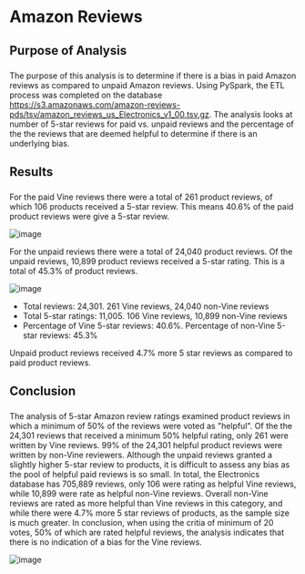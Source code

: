 # Amazon Reviews

## Purpose of Analysis
###
The purpose of this analysis is to determine if there is a bias in paid Amazon reviews as compared to unpaid Amazon reviews.  Using PySpark, the ETL process was completed on the database https://s3.amazonaws.com/amazon-reviews-pds/tsv/amazon_reviews_us_Electronics_v1_00.tsv.gz.  The analysis looks at number of 5-star reviews for paid vs. unpaid reviews and the percentage of the the reviews that are deemed helpful to determine if there is an underlying bias.

## Results
###
For the paid Vine reviews there were a total of 261 product reviews, of which 106 products received a 5-star review.  This means 40.6% of the paid product reviews were give a 5-star review.  

![image](https://user-images.githubusercontent.com/86161212/137602121-b98ecb6b-d46d-464e-9139-577f5de03fa7.png)


For the unpaid reviews there were a total of 24,040 product reviews.  Of the unpaid reviews, 10,899 product reviews received a 5-star rating.  This is a total of 45.3% of product reviews.

![image](https://user-images.githubusercontent.com/86161212/137602139-6f929d8e-5668-40b6-b63e-13ab833e7bee.png)

- Total reviews: 24,301. 261 Vine reviews, 24,040 non-Vine reviews
- Total 5-star ratings: 11,005. 106 Vine reviews, 10,899 non-Vine reviews
- Percentage of Vine 5-star reviews: 40.6%.  Percentage of non-Vine 5-star reviews: 45.3%

Unpaid product reviews received 4.7% more 5 star reviews as compared to paid product reviews.

## Conclusion
###
The analysis of 5-star Amazon review ratings examined product reviews in which a minimum of 50% of the reviews were voted as "helpful".  Of the the 24,301 reviews that received a minimum 50% helpful rating, only 261 were written by Vine reviews.  99% of the 24,301 helpful product reviews were written by non-Vine reviewers.  Although the unpaid reviews granted a slightly higher 5-star review to products, it is difficult to assess any bias as the pool of helpful paid reviews is so small. In total, the Electronics database has 705,889 reviews, only 106 were rating as helpful Vine reviews, while 10,899 were rate as helpful non-Vine reviews.  Overall non-Vine reviews are rated as more helpful than Vine reviews in this category, and while there were 4.7% more 5 star reviews of products, as the sample size is much greater.
In conclusion, when using the critia of minimum of 20 votes, 50% of which are rated helpful reviews, the analysis indicates that there is no indication of a bias for the Vine reviews.  

![image](https://user-images.githubusercontent.com/86161212/137603139-fc9e58bd-4f46-4e2b-9a40-7fc78be0a4a7.png)

